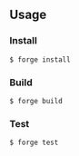 ## Usage

### Install

```shell
$ forge install
```

### Build

```shell
$ forge build
```

### Test

```shell
$ forge test
```